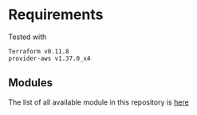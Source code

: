 # Requirements

Tested with

    Terraform v0.11.8
    provider-aws v1.37.0_x4

## Modules

The list of all available module in this repository is [here](./modules)